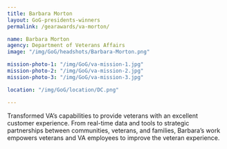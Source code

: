 ```yaml
---
title: Barbara Morton
layout: GoG-presidents-winners
permalink: /gearawards/va-morton/

name: Barbara Morton
agency: Department of Veterans Affairs
image: "/img/GoG/headshots/Barbara-Morton.png"

mission-photo-1: "/img/GoG/va-mission-1.jpg"
mission-photo-2: "/img/GoG/va-mission-2.jpg"
mission-photo-3: "/img/GoG/va-mission-3.jpg"

location: "/img/GoG/location/DC.png"

---
```


Transformed VA’s capabilities to provide veterans with an excellent customer experience. From real-time data and tools to strategic partnerships between communities, veterans, and families, Barbara’s work empowers veterans and VA employees to improve the veteran experience.

